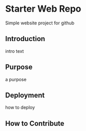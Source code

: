 # Starter Web Repo

Simple website project for github 

## Introduction

intro text 

## Purpose

a purpose

## Deployment

how to deploy 

## How to Contribute 

